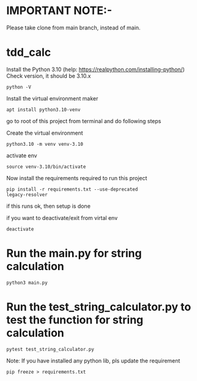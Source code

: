 # IMPORTANT NOTE:- #
Please take clone from main branch, instead of main.


# tdd_calc
Install the Python 3.10 (help: https://realpython.com/installing-python/)
Check version, it should be 3.10.x

<code>python -V</code>

Install the virtual environment maker

<code>apt install python3.10-venv</code>

go to root of this project from terminal and do following steps

Create the virtual environment

<code>python3.10 -m venv venv-3.10</code>

activate env

<code>source venv-3.10/bin/activate</code>

Now install the requirements required to run this project

<code>pip install -r requirements.txt --use-deprecated legacy-resolver</code>

if this runs ok, then setup is done

if you want to deactivate/exit from virtal env

<code>deactivate</code>


# Run the main.py for string calculation
<code>python3 main.py</code>

# Run the test_string_calculator.py to test the function for string calculation

<code>pytest test_string_calculator.py</code>

Note: If you have installed any python lib, pls update the requirement

<code>pip freeze > requirements.txt</code>

